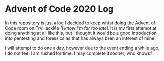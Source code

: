 # Advent of Code 2020 Log

In this repository is just a log I decided to keep whilst doing the Advent of Code room on TryHackMe *(I know I'm far too late)*. It is my first attempt at doing anything at all like this, but I thought it would be a good introduction into pentesting and forensics as that has always been an interest of mine. 

I will attempt to do one a day, however due to the event ending a while ago, I do not feel I am rushed for time. I may complete it sooner, who knows?
